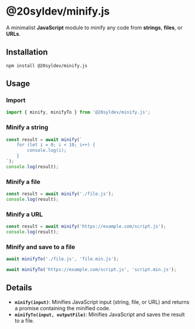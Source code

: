 # @20syldev/minify.js

A minimalist **JavaScript** module to minify any code from **strings**, **files**, or **URLs**.

## Installation

```console
npm install @20syldev/minify.js
```

## Usage

### Import

```js
import { minify, minifyTo } from '@20syldev/minify.js';
```

### Minify a string

```js
const result = await minify(`
    for (let i = 0; i < 10; i++) {
        console.log(i);
    }
`);
console.log(result);
```

### Minify a file

```js
const result = await minify('./file.js');
console.log(result);
```

### Minify a URL

```js
const result = await minify('https://example.com/script.js');
console.log(result);
```

### Minify and save to a file

```js
await minifyTo('./file.js', 'file.min.js');
```

```js
await minifyTo('https://example.com/script.js', 'script.min.js');
```

## Details

- **`minify(input)`**: Minifies JavaScript input (string, file, or URL) and returns a promise containing the minified code.
- **`minifyTo(input, outputFile)`**: Minifies JavaScript and saves the result to a file.